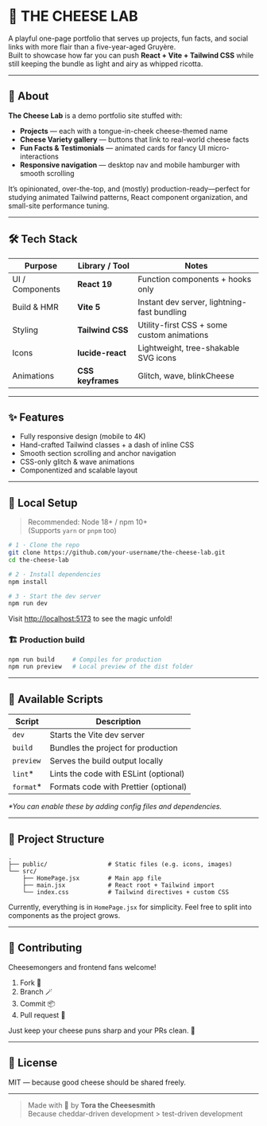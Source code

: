 # 🧀 THE CHEESE LAB

A playful one-page portfolio that serves up projects, fun facts, and social links with more flair than a five-year-aged Gruyère.  
Built to showcase how far you can push **React + Vite + Tailwind CSS** while still keeping the bundle as light and airy as whipped ricotta.

---

## 🧀 About

**The Cheese Lab** is a demo portfolio site stuffed with:

- **Projects** — each with a tongue-in-cheek cheese-themed name
- **Cheese Variety gallery** — buttons that link to real-world cheese facts
- **Fun Facts & Testimonials** — animated cards for fancy UI micro-interactions
- **Responsive navigation** — desktop nav and mobile hamburger with smooth scrolling

It’s opinionated, over-the-top, and (mostly) production-ready—perfect for studying animated Tailwind patterns, React component organization, and small-site performance tuning.

---

## 🛠 Tech Stack

| Purpose         | Library / Tool    | Notes                                       |
| --------------- | ----------------- | ------------------------------------------- |
| UI / Components | **React 19**      | Function components + hooks only            |
| Build & HMR     | **Vite 5**        | Instant dev server, lightning-fast bundling |
| Styling         | **Tailwind CSS**  | Utility-first CSS + some custom animations  |
| Icons           | **lucide-react**  | Lightweight, tree-shakable SVG icons        |
| Animations      | **CSS keyframes** | Glitch, wave, blinkCheese                   |

---

## ✨ Features

- Fully responsive design (mobile to 4K)
- Hand-crafted Tailwind classes + a dash of inline CSS
- Smooth section scrolling and anchor navigation
- CSS-only glitch & wave animations
- Componentized and scalable layout

---

## 🧪 Local Setup

> Recommended: Node 18+ / npm 10+  
> (Supports `yarn` or `pnpm` too)

```bash
# 1 · Clone the repo
git clone https://github.com/your-username/the-cheese-lab.git
cd the-cheese-lab

# 2 · Install dependencies
npm install

# 3 · Start the dev server
npm run dev
```

Visit [http://localhost:5173](http://localhost:5173) to see the magic unfold!

### 🏗 Production build

```bash
npm run build     # Compiles for production
npm run preview   # Local preview of the dist folder
```

---

## 📜 Available Scripts

| Script     | Description                           |
| ---------- | ------------------------------------- |
| `dev`      | Starts the Vite dev server            |
| `build`    | Bundles the project for production    |
| `preview`  | Serves the build output locally       |
| `lint`\*   | Lints the code with ESLint (optional) |
| `format`\* | Formats code with Prettier (optional) |

_\*You can enable these by adding config files and dependencies._

---

## 📁 Project Structure

```
.
├── public/                 # Static files (e.g. icons, images)
└── src/
    ├── HomePage.jsx        # Main app file
    ├── main.jsx            # React root + Tailwind import
    └── index.css           # Tailwind directives + custom CSS
```

Currently, everything is in `HomePage.jsx` for simplicity. Feel free to split into components as the project grows.

---

## 💛 Contributing

Cheesemongers and frontend fans welcome!

1. Fork 🍴
2. Branch 🪄
3. Commit 📦
4. Pull request 🤝

Just keep your cheese puns sharp and your PRs clean. 🧼

---

## 🪪 License

MIT — because good cheese should be shared freely.

---

> Made with 🧀 by **Tora the Cheesesmith**  
> Because cheddar-driven development > test-driven development
